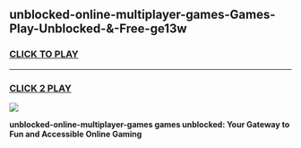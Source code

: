 
## unblocked-online-multiplayer-games-Games-Play-Unblocked-&-Free-ge13w
<h3>
<a href="https://premium76.site?title=unblocked-online-multiplayer-games&ref=24A">CLICK TO PLAY</a></h3>
<hr>

<h3>
<a href="https://premium76.site?title=unblocked-online-multiplayer-games&ref=24A">CLICK 2 PLAY</a>
  
</h3>

<a href="https://premium76.site?title=unblocked-online-multiplayer-games&ref=24A"><img src="https://clearcache.store/games.png"></a>


**unblocked-online-multiplayer-games games unblocked: Your Gateway to Fun and Accessible Online Gaming**
